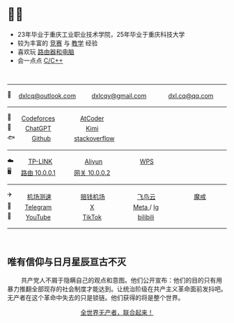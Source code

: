 <style>
    .container {
        display: flex;
        text-align: center;
    }
    .item {
        flex: 1;
        margin: 3px 0;
    }
</style>

# 😶‍🌫️

* 23年毕业于重庆工业职业技术学院，25年毕业于重庆科技大学
* 较为丰富的 [竞赛](./src/about/honor.md) 与 [教学](./src/about/work.md) 经验
* 喜欢玩 [路由器和电脑](./src/dev/homelab.md)
* 会一点点 [C/C++](./src/cpp/c.md)


<br>

---

<div class="container">📧
    <div class="item">
        <a href="https://outlook.live.com/mail/0/" target="_blank"> dxlcq@outlook.com </a> 
    </div>
    <div class="item">
        <a href="https://mail.google.com/mail/u/0/#inbox" target="_blank"> dxlcqy@gmail.com </a> 
    </div>
    <div class="item">
        <a href="https://wx.mail.qq.com/" target="_blank"> dxl.cq@qq.com </a> 
    </div>
</div>

---

<div class="container">🤺
    <div class="item">
        <a href="https://codeforces.com/contests" target="_blank">Codeforces </a>
    </div>
    <div class="item">
        <a href="https://atcoder.jp/contests/" target="_blank"> AtCoder </a>
    </div>
    <div class="item">
        <a href="" target="_blank"></a>
    </div>
    <div class="item">
        <a href="" target="_blank"></a>
    </div>
</div>


<div class="container">🤖
    <div class="item">
        <a href="https://chatgpt.com/" target="_blank"> ChatGPT </a> 
    </div>
    <div class="item">
        <a href="https://kimi.moonshot.cn/" target="_blank"> Kimi </a> 
    </div>
    <div class="item">
        <a href="" target="_blank"></a> 
    </div>
    <div class="item">
        <a href="" target="_blank"></a> 
    </div>
</div>

<div class="container">🐟
    <div class="item">
        <a href="https://github.com/daixll" target="_blank"> Github </a> 
    </div>
    <div class="item">
        <a href="https://stackoverflow.com/users/23513870/jiao" target="_blank"> stackoverflow </a> 
    </div>
    <div class="item">
        <a href=" " target="_blank">    </a> 
    </div>
    <div class="item">
        <a href=" " target="_blank">   </a> 
    </div>
</div>

---

<div class="container">☁️
    <div class="item">
        <a href="https://smbcloud.tp-link.com.cn" target="_blank"> TP-LINK </a> 
    </div>
    <div class="item">
        <a href="https://home.console.aliyun.com/home/dashboard/ProductAndService" target="_blank"> Aliyun </a> 
    </div>
    <div class="item">
        <a href="https://www.kdocs.cn/latest" target="_blank"> WPS </a> 
    </div>
    <div class="item">
        <a href="" target="_blank"></a> 
    </div>
</div>

<div class="container">🖥️
    <div class="item">
        <a href="http://10.0.0.1" target="_blank"> 路由 10.0.0.1 </a> 
    </div>
    <div class="item">
        <a href="http://10.0.0.70" target="_blank"> 网关 10.0.0.2 </a> 
    </div>
    <div class="item">
        <a href="" target="_blank"></a> 
    </div>
    <div class="item">
        <a href="" target="_blank"></a> 
    </div>
</div>

---

<div class="container">✈
    <div class="item">
        <a href="https://www.duyaoss.com/archives/3/" target="_blank"> 机场测速 </a> 
    </div>
    <div class="item">
        <a href="https://xn--mes358aby2apfg.com/#/register?code=LiwVR4BR" target="_blank"> 赔钱机场 </a> 
    </div>
    <div class="item">
        <a href="https://feiniaoyun.top/#/register?code=MfZSDsfM" target="_blank"> 飞鸟云 </a> 
    </div>
    <div class="item">
        <a href="https://mojie.me/#/register?code=H6CrDt7x" target="_blank"> 魔戒 </a> 
    </div>
</div>


<div class="container">🚾
    <div class="item">
        <a href="https://web.telegram.org/a/" target="_blank"> Telegram </a> 
    </div>
    <div class="item">
        <a href="https://x.com/dxlcqy" target="_blank"> X </a> 
    </div>
    <div class="item">
        <a href=" " target="_blank"> Meta </a> / <a href=" " target="_blank"> Ig </a> 
    </div>
    <div class="item">
        <a href=" " target="_blank">   </a> 
    </div>
</div>

<div class="container">🌊
    <div class="item">
        <a href="https://www.youtube.com/@骄骄" target="_blank"> YouTube </a> 
    </div>
    <div class="item">
        <a href="https://www.tiktok.com/@daixllg" target="_blank"> TikTok </a> 
    </div>
    <div class="item">
        <a href="https://space.bilibili.com/35306765" target="_blank"> bilibili </a> 
    </div>
    <div class="item">
        <a href=" " target="_blank">   </a> 
    </div>
</div>

---

<br>

## 唯有信仰与日月星辰亘古不灭


&nbsp;&nbsp;&nbsp;&nbsp;&nbsp;&nbsp;&nbsp;&nbsp;共产党人不屑于隐瞒自己的观点和意图。他们公开宣布：他们的目的只有用暴力推翻全部现存的社会制度才能达到。让统治阶级在共产主义革命面前发抖吧。无产者在这个革命中失去的只是锁链。他们获得的将是整个世界。

<center> <a href="https://www.marxists.org/chinese/marx/01.htm">全世界无产者，联合起来！</a> </center>
